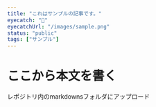 ```yaml
---
title: "これはサンプルの記事です。"
eyecatch: "🧸"
eyecatchUrl: "/images/sample.png"
status: "public"
tags: ["サンプル"]
---
```


# ここから本文を書く

レポジトリ内のmarkdownsフォルダにアップロード

